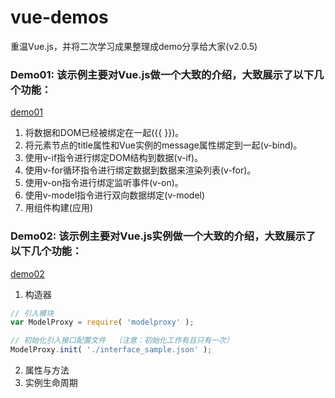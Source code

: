 # vue-demos
重温Vue.js，并将二次学习成果整理成demo分享给大家(v2.0.5)

### Demo01: 该示例主要对Vue.js做一个大致的介绍，大致展示了以下几个功能：

[demo01](https://github.com/sosout/vue-demos/blob/master/demos/demo01.html) 

1. 将数据和DOM已经被绑定在一起({{  }})。
1. 将元素节点的title属性和Vue实例的message属性绑定到一起(v-bind)。
1. 使用v-if指令进行绑定DOM结构到数据(v-if)。
1. 使用v-for循环指令进行绑定数据到数据来渲染列表(v-for)。
1. 使用v-on指令进行绑定监听事件(v-on)。
1. 使用v-model指令进行双向数据绑定(v-model)
1. 用组件构建(应用)

### Demo02: 该示例主要对Vue.js实例做一个大致的介绍，大致展示了以下几个功能：

[demo02](https://github.com/sosout/vue-demos/blob/master/demos/demo02.html) 

1. 构造器
```js
// 引入模块
var ModelProxy = require( 'modelproxy' ); 

// 初始化引入接口配置文件  （注意：初始化工作有且只有一次）
ModelProxy.init( './interface_sample.json' );
```
2. 属性与方法
3. 实例生命周期
